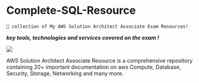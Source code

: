 # Complete-SQL-Resource

```
🎯 collection of My AWS Solution Architect Associate Exam Resources!

```
***key tools, technologies and services covered on the exam !***

<img width="" src="https://github.com/vivekkpatil7/AWS-Solution-Architect-Exam-SAA-C02-/blob/04ef0fdf25f649134d7a27afeaaa4a81a4dcabc8/image/An%20overview%20of%20serverless%20AWS%20services.png" />

AWS Solution Architect Associate Resource is a comprehensive repository containing 20+ important documentation on aws Compute, Database, Security, Storage, Networking and many more.  
